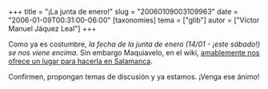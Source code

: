 +++
title = "¡La junta de enero!"
slug = "20060109003109963"
date = "2006-01-09T00:31:00-06:00"
[taxonomies]
tema = ["glib"]
autor = ["Víctor Manuel Jáquez Leal"]
+++

Como ya es costumbre, *la fecha de la junta de enero (14/01 - ¡este
sábado!) se nos viene encima*. Sin embargo Maquiavelo, en el wiki,
[amablemente nos ofrece un lugar para hacerla en
Salamanca](http://wiki.glib.org.mx/index.php/Calendario_de_Juntas_GLIB_2006#Enero_14).

Confirmen, propongan temas de discusión y ya estamos. ¡Venga ese ánimo!
